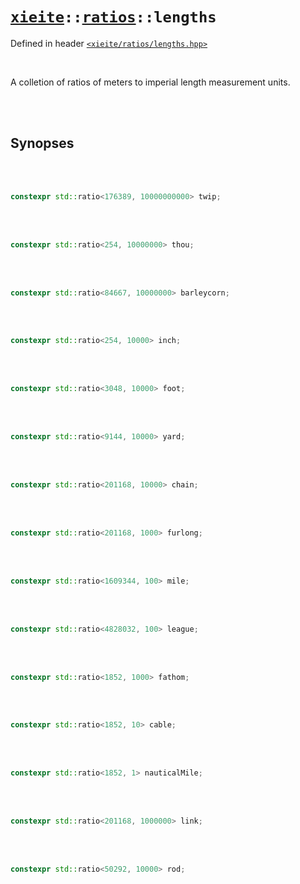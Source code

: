 # [`xieite`](../../README.md)`::`[`ratios`](../../docs/ratios.md)`::lengths`
Defined in header [`<xieite/ratios/lengths.hpp>`](../../include/xieite/ratios/lengths.hpp)

<br/>

A colletion of ratios of meters to imperial length measurement units.

<br/><br/>

## Synopses

<br/><br/>

```cpp
constexpr std::ratio<176389, 10000000000> twip;
```

<br/><br/>

```cpp
constexpr std::ratio<254, 10000000> thou;
```

<br/><br/>

```cpp
constexpr std::ratio<84667, 10000000> barleycorn;
```

<br/><br/>

```cpp
constexpr std::ratio<254, 10000> inch;
```

<br/><br/>

```cpp
constexpr std::ratio<3048, 10000> foot;
```

<br/><br/>

```cpp
constexpr std::ratio<9144, 10000> yard;
```

<br/><br/>

```cpp
constexpr std::ratio<201168, 10000> chain;
```

<br/><br/>

```cpp
constexpr std::ratio<201168, 1000> furlong;
```

<br/><br/>

```cpp
constexpr std::ratio<1609344, 100> mile;
```

<br/><br/>

```cpp
constexpr std::ratio<4828032, 100> league;
```

<br/><br/>

```cpp
constexpr std::ratio<1852, 1000> fathom;
```

<br/><br/>

```cpp
constexpr std::ratio<1852, 10> cable;
```

<br/><br/>

```cpp
constexpr std::ratio<1852, 1> nauticalMile;
```

<br/><br/>

```cpp
constexpr std::ratio<201168, 1000000> link;
```

<br/><br/>

```cpp
constexpr std::ratio<50292, 10000> rod;
```

